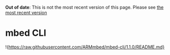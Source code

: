 <span class="warnings">**Out of date**: This is not the most recent version of this page. Please see [the most recent version](https://os.mbed.com/docs/latest/tools/arm-mbed-cli.html)</span>
# mbed CLI

!{https://raw.githubusercontent.com/ARMmbed/mbed-cli/1.1.0/README.md}
